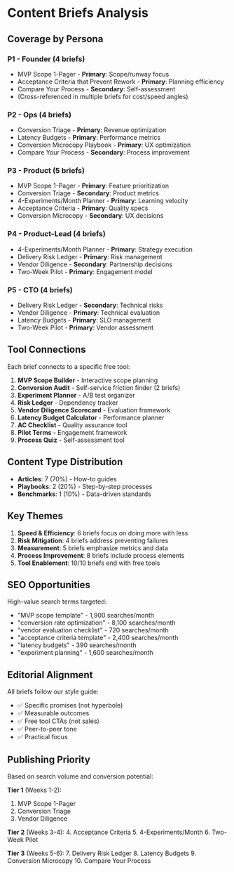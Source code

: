 # Content Briefs Analysis

## Coverage by Persona

### P1 - Founder (4 briefs)

- MVP Scope 1-Pager - **Primary**: Scope/runway focus
- Acceptance Criteria that Prevent Rework - **Primary**: Planning efficiency
- Compare Your Process - **Secondary**: Self-assessment
- (Cross-referenced in multiple briefs for cost/speed angles)

### P2 - Ops (4 briefs)

- Conversion Triage - **Primary**: Revenue optimization
- Latency Budgets - **Primary**: Performance metrics
- Conversion Microcopy Playbook - **Primary**: UX optimization
- Compare Your Process - **Secondary**: Process improvement

### P3 - Product (5 briefs)

- MVP Scope 1-Pager - **Primary**: Feature prioritization
- Conversion Triage - **Secondary**: Product metrics
- 4-Experiments/Month Planner - **Primary**: Learning velocity
- Acceptance Criteria - **Primary**: Quality specs
- Conversion Microcopy - **Secondary**: UX decisions

### P4 - Product-Lead (4 briefs)

- 4-Experiments/Month Planner - **Primary**: Strategy execution
- Delivery Risk Ledger - **Primary**: Risk management
- Vendor Diligence - **Secondary**: Partnership decisions
- Two-Week Pilot - **Primary**: Engagement model

### P5 - CTO (4 briefs)

- Delivery Risk Ledger - **Secondary**: Technical risks
- Vendor Diligence - **Primary**: Technical evaluation
- Latency Budgets - **Primary**: SLO management
- Two-Week Pilot - **Primary**: Vendor assessment

## Tool Connections

Each brief connects to a specific free tool:

1. **MVP Scope Builder** - Interactive scope planning
2. **Conversion Audit** - Self-service friction finder (2 briefs)
3. **Experiment Planner** - A/B test organizer
4. **Risk Ledger** - Dependency tracker
5. **Vendor Diligence Scorecard** - Evaluation framework
6. **Latency Budget Calculator** - Performance planner
7. **AC Checklist** - Quality assurance tool
8. **Pilot Terms** - Engagement framework
9. **Process Quiz** - Self-assessment tool

## Content Type Distribution

- **Articles**: 7 (70%) - How-to guides
- **Playbooks**: 2 (20%) - Step-by-step processes
- **Benchmarks**: 1 (10%) - Data-driven standards

## Key Themes

1. **Speed & Efficiency**: 6 briefs focus on doing more with less
2. **Risk Mitigation**: 4 briefs address preventing failures
3. **Measurement**: 5 briefs emphasize metrics and data
4. **Process Improvement**: 8 briefs include process elements
5. **Tool Enablement**: 10/10 briefs end with free tools

## SEO Opportunities

High-value search terms targeted:

- "MVP scope template" - 1,900 searches/month
- "conversion rate optimization" - 8,100 searches/month
- "vendor evaluation checklist" - 720 searches/month
- "acceptance criteria template" - 2,400 searches/month
- "latency budgets" - 390 searches/month
- "experiment planning" - 1,600 searches/month

## Editorial Alignment

All briefs follow our style guide:

- ✅ Specific promises (not hyperbole)
- ✅ Measurable outcomes
- ✅ Free tool CTAs (not sales)
- ✅ Peer-to-peer tone
- ✅ Practical focus

## Publishing Priority

Based on search volume and conversion potential:

**Tier 1** (Weeks 1-2):

1. MVP Scope 1-Pager
2. Conversion Triage
3. Vendor Diligence

**Tier 2** (Weeks 3-4): 4. Acceptance Criteria 5. 4-Experiments/Month 6. Two-Week Pilot

**Tier 3** (Weeks 5-6): 7. Delivery Risk Ledger 8. Latency Budgets 9. Conversion Microcopy 10.
Compare Your Process
